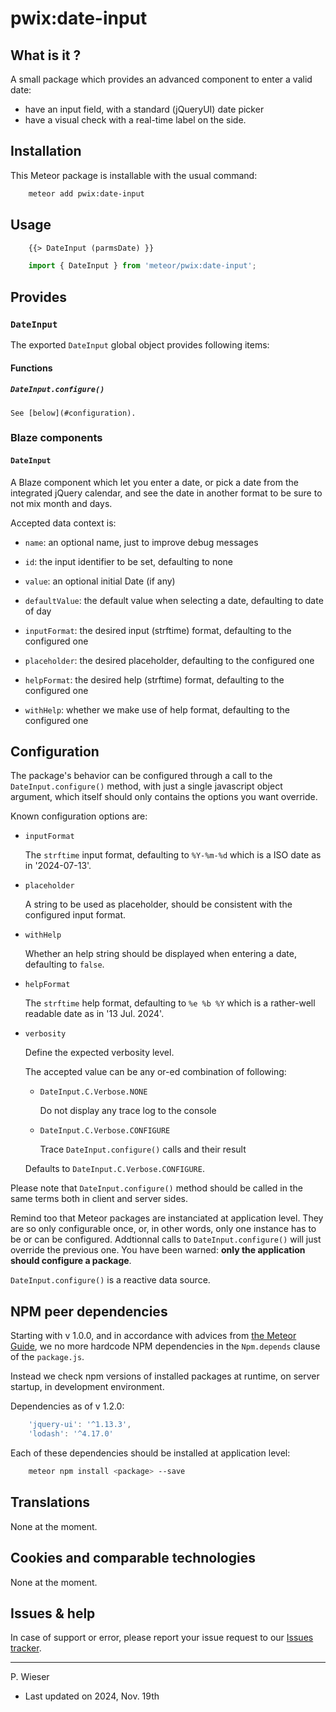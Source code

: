 # pwix:date-input

## What is it ?

A small package which provides an advanced component to enter a valid date:
- have an input field, with a standard (jQueryUI) date picker
- have a visual check with a real-time label on the side.

## Installation

This Meteor package is installable with the usual command:

```sh
    meteor add pwix:date-input
```

## Usage

```html
    {{> DateInput (parmsDate) }}
```

```js
    import { DateInput } from 'meteor/pwix:date-input';
```

## Provides

### `DateInput`

The exported `DateInput` global object provides following items:

#### Functions

##### `DateInput.configure()`

    See [below](#configuration).

### Blaze components

#### `DateInput`

A Blaze component which let you enter a date, or pick a date from the integrated jQuery calendar, and see the date in another format to be sure to not mix month and days.

Accepted data context is:

- `name`: an optional name, just to improve debug messages

- `id`: the input identifier to be set, defaulting to none

- `value`: an optional initial Date (if any)

- `defaultValue`: the default value when selecting a date, defaulting to date of day

- `inputFormat`: the desired input (strftime) format, defaulting to the configured one

- `placeholder`: the desired placeholder, defaulting to the configured one

- `helpFormat`: the desired help (strftime) format, defaulting to the configured one

- `withHelp`: whether we make use of help format, defaulting to the configured one

## Configuration

The package's behavior can be configured through a call to the `DateInput.configure()` method, with just a single javascript object argument, which itself should only contains the options you want override.

Known configuration options are:

- `inputFormat`

    The `strftime` input format, defaulting to `%Y-%m-%d` which is a ISO date as in '2024-07-13'.

- `placeholder`

    A string to be used as placeholder, should be consistent with the configured input format.

- `withHelp`

    Whether an help string should be displayed when entering a date, defaulting to `false`.

- `helpFormat`

    The `strftime` help format, defaulting to `%e %b %Y` which is a rather-well readable date as in '13 Jul. 2024'.

- `verbosity`

    Define the expected verbosity level.

    The accepted value can be any or-ed combination of following:

    - `DateInput.C.Verbose.NONE`

        Do not display any trace log to the console

    - `DateInput.C.Verbose.CONFIGURE`

        Trace `DateInput.configure()` calls and their result
    
    Defaults to `DateInput.C.Verbose.CONFIGURE`.

Please note that `DateInput.configure()` method should be called in the same terms both in client and server sides.

Remind too that Meteor packages are instanciated at application level. They are so only configurable once, or, in other words, only one instance has to be or can be configured. Addtionnal calls to `DateInput.configure()` will just override the previous one. You have been warned: **only the application should configure a package**.

`DateInput.configure()` is a reactive data source.

## NPM peer dependencies

Starting with v 1.0.0, and in accordance with advices from [the Meteor Guide](https://guide.meteor.com/writing-atmosphere-packages.html#peer-npm-dependencies), we no more hardcode NPM dependencies in the `Npm.depends` clause of the `package.js`.

Instead we check npm versions of installed packages at runtime, on server startup, in development environment.

Dependencies as of v 1.2.0:

```js
    'jquery-ui': '^1.13.3',
    'lodash': '^4.17.0'
```

Each of these dependencies should be installed at application level:

```sh
    meteor npm install <package> --save
```

## Translations

None at the moment.

## Cookies and comparable technologies

None at the moment.

## Issues & help

In case of support or error, please report your issue request to our [Issues tracker](https://github.com/trychlos/pwix-date-input/issues).

---
P. Wieser
- Last updated on 2024, Nov. 19th
